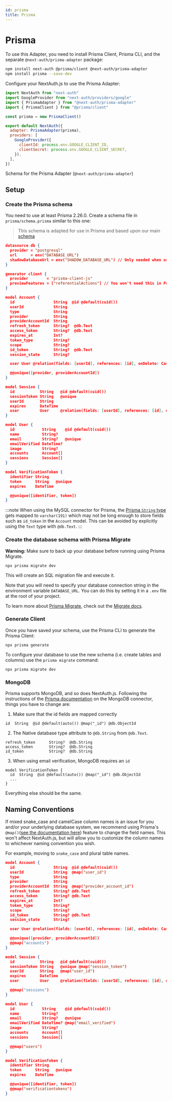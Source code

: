 ```yaml
---
id: prisma
title: Prisma
---
```


# Prisma

To use this Adapter, you need to install Prisma Client, Prisma CLI, and the separate `@next-auth/prisma-adapter` package:

```bash npm2yarn2pnpm
npm install next-auth @prisma/client @next-auth/prisma-adapter
npm install prisma --save-dev
```

Configure your NextAuth.js to use the Prisma Adapter:

```javascript title="pages/api/auth/[...nextauth].js"
import NextAuth from "next-auth"
import GoogleProvider from "next-auth/providers/google"
import { PrismaAdapter } from "@next-auth/prisma-adapter"
import { PrismaClient } from "@prisma/client"

const prisma = new PrismaClient()

export default NextAuth({
  adapter: PrismaAdapter(prisma),
  providers: [
    GoogleProvider({
      clientId: process.env.GOOGLE_CLIENT_ID,
      clientSecret: process.env.GOOGLE_CLIENT_SECRET,
    }),
  ],
})
```

Schema for the Prisma Adapter (`@next-auth/prisma-adapter`)

## Setup

### Create the Prisma schema

You need to use at least Prisma 2.26.0. Create a schema file in `prisma/schema.prisma` similar to this one:

> This schema is adapted for use in Prisma and based upon our main [schema](/adapters/models)

```json title="schema.prisma"
datasource db {
  provider = "postgresql"
  url      = env("DATABASE_URL")
  shadowDatabaseUrl = env("SHADOW_DATABASE_URL") // Only needed when using a cloud provider that doesn't support the creation of new databases, like Heroku. Learn more: https://pris.ly/migrate-shadow
}

generator client {
  provider        = "prisma-client-js"
  previewFeatures = ["referentialActions"] // You won't need this in Prisma 3.X or higher.
}

model Account {
  id                 String  @id @default(cuid())
  userId             String
  type               String
  provider           String
  providerAccountId  String
  refresh_token      String?  @db.Text
  access_token       String?  @db.Text
  expires_at         Int?
  token_type         String?
  scope              String?
  id_token           String?  @db.Text
  session_state      String?

  user User @relation(fields: [userId], references: [id], onDelete: Cascade)

  @@unique([provider, providerAccountId])
}

model Session {
  id           String   @id @default(cuid())
  sessionToken String   @unique
  userId       String
  expires      DateTime
  user         User     @relation(fields: [userId], references: [id], onDelete: Cascade)
}

model User {
  id            String    @id @default(cuid())
  name          String?
  email         String?   @unique
  emailVerified DateTime?
  image         String?
  accounts      Account[]
  sessions      Session[]
}

model VerificationToken {
  identifier String
  token      String   @unique
  expires    DateTime

  @@unique([identifier, token])
}
```

:::note
When using the MySQL connector for Prisma, the [Prisma `String` type](https://www.prisma.io/docs/reference/api-reference/prisma-schema-reference#string) gets mapped to `varchar(191)` which may not be long enough to store fields such as `id_token` in the `Account` model. This can be avoided by explicitly using the `Text` type with `@db.Text`.
:::

### Create the database schema with Prisma Migrate

**Warning:** Make sure to back up your database before running using Prisma Migrate.

```
npx prisma migrate dev
```

This will create an SQL migration file and execute it.

Note that you will need to specify your database connection string in the environment variable `DATABASE_URL`. You can do this by setting it in a `.env` file at the root of your project.

To learn more about [Prisma Migrate](https://www.prisma.io/migrate), check out the [Migrate docs](https://www.prisma.io/docs/concepts/components/prisma-migrate).

### Generate Client

Once you have saved your schema, use the Prisma CLI to generate the Prisma Client:

```
npx prisma generate
```

To configure your database to use the new schema (i.e. create tables and columns) use the `prisma migrate` command:

```
npx prisma migrate dev
```

### MongoDB

Prisma supports MongoDB, and so does NextAuth.js. Following the instructions of the [Prisma documentation](https://www.prisma.io/docs/concepts/database-connectors/mongodb) on the MongoDB connector, things you have to change are:

1. Make sure that the id fields are mapped correctly

```prisma
id  String  @id @default(auto()) @map("_id") @db.ObjectId
```

2. The Native database type attribute to `@db.String` from `@db.Text`.

```prisma
refresh_token      String?  @db.String
access_token       String?  @db.String
id_token           String?  @db.String
```
3. When using email verification, MongoDB requires an `id`

```prisma
model VerificationToken {
  id  String  @id @default(auto()) @map("_id") @db.ObjectId
  ...
}
```

Everything else should be the same.

## Naming Conventions

If mixed snake_case and camelCase column names is an issue for you and/or your underlying database system, we recommend using Prisma's `@map()`([see the documentation here](https://www.prisma.io/docs/concepts/components/prisma-schema/names-in-underlying-database)) feature to change the field names. This won't affect NextAuth.js, but will allow you to customize the column names to whichever naming convention you wish.

For example, moving to `snake_case` and plural table names.

```json title="schema.prisma"
model Account {
  id                 String  @id @default(cuid())
  userId             String  @map("user_id")
  type               String
  provider           String
  providerAccountId  String  @map("provider_account_id")
  refresh_token      String? @db.Text
  access_token       String? @db.Text
  expires_at         Int?
  token_type         String?
  scope              String?
  id_token           String? @db.Text
  session_state      String?

  user User @relation(fields: [userId], references: [id], onDelete: Cascade)

  @@unique([provider, providerAccountId])
  @@map("accounts")
}

model Session {
  id           String   @id @default(cuid())
  sessionToken String   @unique @map("session_token")
  userId       String   @map("user_id")
  expires      DateTime
  user         User     @relation(fields: [userId], references: [id], onDelete: Cascade)

  @@map("sessions")
}

model User {
  id            String    @id @default(cuid())
  name          String?
  email         String?   @unique
  emailVerified DateTime? @map("email_verified")
  image         String?
  accounts      Account[]
  sessions      Session[]

  @@map("users")
}

model VerificationToken {
  identifier String
  token      String   @unique
  expires    DateTime

  @@unique([identifier, token])
  @@map("verificationtokens")
}
```
